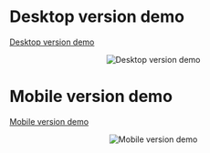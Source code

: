 # Desktop version demo
[Desktop version demo](https://s9.gifyu.com/images/SUFwz.gif)
<p align="center">
  <img src="https://s9.gifyu.com/images/SUFwz.gif" alt="Desktop version demo" />
</p>

# Mobile version demo
[Mobile version demo](https://s9.gifyu.com/images/SUFwp.gif)
<p align="center">
  <img src="https://s9.gifyu.com/images/SUFwp.gif" alt="Mobile version demo" />
</p>
